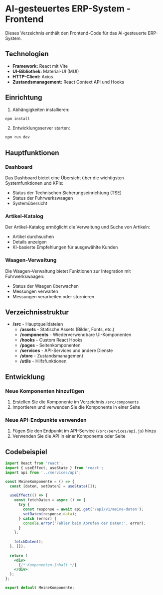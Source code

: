 # AI-gesteuertes ERP-System - Frontend

Dieses Verzeichnis enthält den Frontend-Code für das AI-gesteuerte ERP-System.

## Technologien

- **Framework:** React mit Vite
- **UI-Bibliothek:** Material-UI (MUI)
- **HTTP-Client:** Axios
- **Zustandsmanagement:** React Context API und Hooks

## Einrichtung

1. Abhängigkeiten installieren:

```bash
npm install
```

2. Entwicklungsserver starten:

```bash
npm run dev
```

## Hauptfunktionen

### Dashboard

Das Dashboard bietet eine Übersicht über die wichtigsten Systemfunktionen und KPIs:

- Status der Technischen Sicherungseinrichtung (TSE)
- Status der Fuhrwerkswaagen
- Systemübersicht

### Artikel-Katalog

Der Artikel-Katalog ermöglicht die Verwaltung und Suche von Artikeln:

- Artikel durchsuchen
- Details anzeigen
- KI-basierte Empfehlungen für ausgewählte Kunden

### Waagen-Verwaltung

Die Waagen-Verwaltung bietet Funktionen zur Integration mit Fuhrwerkswaagen:

- Status der Waagen überwachen
- Messungen verwalten
- Messungen verarbeiten oder stornieren

## Verzeichnisstruktur

- **/src** - Hauptquelldateien
  - **/assets** - Statische Assets (Bilder, Fonts, etc.)
  - **/components** - Wiederverwendbare UI-Komponenten
  - **/hooks** - Custom React Hooks
  - **/pages** - Seitenkomponenten
  - **/services** - API-Services und andere Dienste
  - **/store** - Zustandsmanagement
  - **/utils** - Hilfsfunktionen

## Entwicklung

### Neue Komponenten hinzufügen

1. Erstellen Sie die Komponente im Verzeichnis `/src/components`
2. Importieren und verwenden Sie die Komponente in einer Seite

### Neue API-Endpunkte verwenden

1. Fügen Sie den Endpunkt im API-Service (`/src/services/api.js`) hinzu
2. Verwenden Sie die API in einer Komponente oder Seite

## Codebeispiel

```jsx
import React from 'react';
import { useEffect, useState } from 'react';
import api from '../services/api';

const MeineKomponente = () => {
  const [daten, setDaten] = useState([]);
  
  useEffect(() => {
    const fetchDaten = async () => {
      try {
        const response = await api.get('/api/v1/meine-daten');
        setDaten(response.data);
      } catch (error) {
        console.error('Fehler beim Abrufen der Daten:', error);
      }
    };
    
    fetchDaten();
  }, []);
  
  return (
    <div>
      {/* Komponenten-Inhalt */}
    </div>
  );
};

export default MeineKomponente;
```
